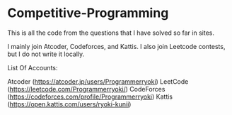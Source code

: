 # Competitive-Programming
This is all the code from the questions that I have solved so far in sites.

I mainly join Atcoder, Codeforces, and Kattis. I also join Leetcode contests, but I do not write it locally.

List Of Accounts:

Atcoder (https://atcoder.jp/users/Programmerryoki)
LeetCode (https://leetcode.com/Programmerryoki/)
CodeForces (https://codeforces.com/profile/Programmerryoki)
Kattis (https://open.kattis.com/users/ryoki-kunii)

